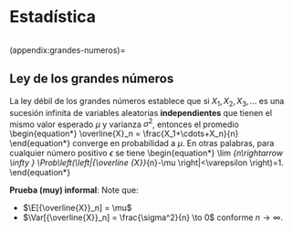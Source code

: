 # Estadística

```{include} ../math-definitions.md
```


(appendix:grandes-numeros)=
## Ley de los grandes números
La ley débil de los grandes números establece que si $X_1, X_2, X_3, \dots$ es una sucesión infinita de variables aleatorias **independientes** que tienen el mismo valor esperado $\mu$ y varianza $\sigma^2$, entonces el promedio
\begin{equation*}
\overline{X}_n = \frac{X_1+\cdots+X_n}{n}
\end{equation*}
converge en probabilidad a $\mu$. En otras palabras, para cualquier número positivo $\epsilon$ se tiene
\begin{equation*}
\lim _{n\rightarrow \infty } \Prob\left(\left|{\overline {X}}_{n}-\mu \right|<\varepsilon \right)=1.
\end{equation*}


**Prueba (muy) informal**: Note que:

*  $\E[{\overline{X}}_n] = \mu$
*  $\Var[{\overline{X}}_n] = \frac{\sigma^2}{n} \to 0$ conforme $n\to\infty$.
